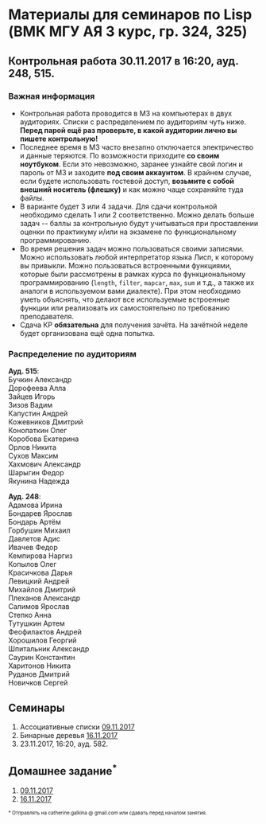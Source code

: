 # Материалы для семинаров по Lisp (ВМК МГУ АЯ 3 курс, гр. 324, 325)

## Контрольная работа 30.11.2017 в 16:20, ауд. 248, 515.

### Важная информация

- Контрольная работа проводится в МЗ на компьютерах в двух аудиториях.
Списки с распределением по аудиториям чуть ниже. **Перед парой ещё раз проверьте,
в какой аудитории лично вы пишете контрольную!**
- Последнее время в МЗ часто внезапно отключается электричество и данные теряются.
По возможности приходите **со своим ноутбуком**. Если это невозможно, заранее
узнайте свой логин и пароль от МЗ и заходите **под своим аккаунтом**. В крайнем
случае, если будете использовать гостевой доступ, **возьмите с собой внешний
носитель (флешку)** и как можно чаще сохраняйте туда файлы.
- В варианте будет 3 или 4 задачи. Для сдачи контрольной необходимо сделать 1 или
2 соответственно. Можно делать
больше задач -- баллы за контрольную будут учитываться при проставлении
оценки по практикуму и/или на экзамене по функциональному программированию.
- Во время решения задач можно пользоваться своими записями. Можно использовать
любой интерпретатор языка Лисп, к которому вы привыкли. Можно пользоваться
встроенными функциями, которые были рассмотрены в рамках курса по функциональному
программированию (`length`, `filter`, `mapcar`, `max`, `sum` и т.д.,  а также
их аналоги в используемом вами диалекте). При этом необходимо уметь объяснять,
что делают все используемые встроенные функции или реализовать их самостоятельно
по требованию преподавателя.
- Сдача КР **обязательна** для получения зачёта. На зачётной неделе будет организована
ещё одна попытка.

### Распределение по аудиториям

**Ауд. 515**:  
Бучкин Александр  
Дорофеева Алла  
Зайцев Игорь  
Зизов Вадим  
Капустин Андрей  
Кожевников Дмитрий  
Конопаткин Олег  
Коробова Екатерина  
Орлов Никита  
Сухов Максим  
Хахмович Александр  
Шарыгин Федор  
Якунина Надежда  

**Ауд. 248**:  
Адамова Ирина  
Бондарев Ярослав  
Бондарь Артём  
Горбушин Михаил  
Давлетов Адис  
Ивачев Федор  
Кемпирова Наргиз  
Копылов Олег  
Красичкова Дарья  
Левицкий Андрей  
Михайлов Дмитрий  
Плеханов Александр  
Салимов Ярослав  
Степко Анна  
Тутушкин Артем  
Феофилактов Андрей  
Хорошилов Георгий  
Шпитальник Александр  
Саурин Константин  
Харитонов Никита  
Руданов Дмитрий  
Новичков Сергей  

## Семинары
1. Ассоциативные списки [09.11.2017](seminars/assoc.md)
2. Бинарные деревья [16.11.2017](seminars/bitree.md)
3. 23.11.2017, 16:20, ауд. 582.

## Домашнее задание<sup>\*</sup>

1. [09.11.2017](homework/hw1.md)
2. [16.11.2017](homework/hw2.md)

<sub><sup>\* Отправлять на catherine.galkina @ gmail.com или сдавать перед началом занятия.</sup></sub>

